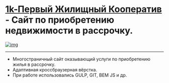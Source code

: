 # [1k-Первый Жилищный Кооператив](https://lyu-chunkwo.github.io/1k/app/index.html) - Сайт по приобретению недвижимости в рассрочку.

[<img src="https://lyu-chunkwo.github.io/1k/app/images/banner/banner.jpg" alt="img">](https://lyu-chunkwo.github.io/1k/app/index.html)


---
- Многостраничный сайт оказывающий услуги по приобретению жилья в рассрочку.
- Адаптивная кроссбраузерная вёрстка.
- При работе использовались GULP, GIT, BEM JS и др.
